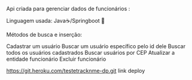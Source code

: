 Api criada para gerenciar dados de funcionários :

Linguagem usada: Java☕/Springboot 🍃



Métodos de busca e inserção:

Cadastrar um usuário
Buscar um usuário específico pelo id dele
Buscar todos os usuários cadastrados
Buscar usuários por CEP
Atualizar a entidade funcionário
Excluir funcionário
















https://git.heroku.com/testetracknme-dp.git link deploy


